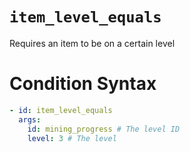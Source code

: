 # `item_level_equals`

Requires an item to be on a certain level

# Condition Syntax
```yaml
- id: item_level_equals
  args:
    id: mining_progress # The level ID
    level: 3 # The level
```
